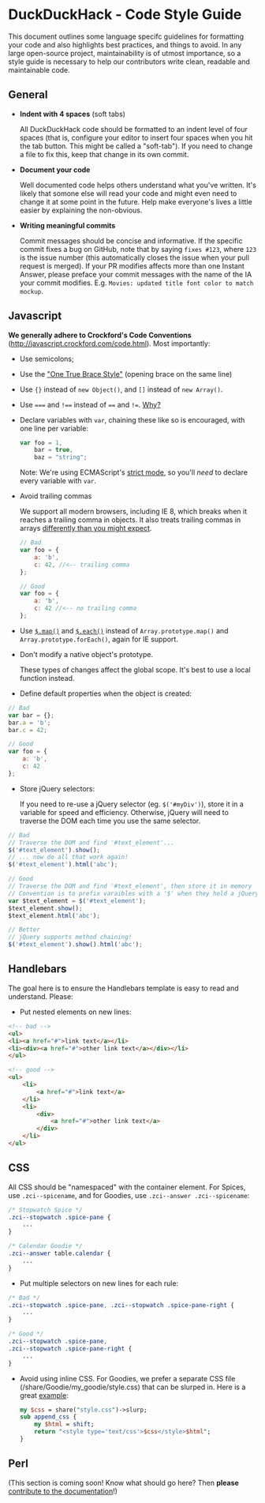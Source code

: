 # DuckDuckHack - Code Style Guide

This document outlines some language specifc guidelines for formatting your code and also highlights best practices, and things to avoid. In any large open-source project, maintainability is of utmost importance, so a style guide is necessary to help our contributors write clean, readable and maintainable code.

## General

- **Indent with 4 spaces** (soft tabs)

    All DuckDuckHack code should be formatted to an indent level of four spaces (that is, configure your editor to insert four spaces when you hit the tab button. This might be called a "soft-tab"). If you need to change a file to fix this, keep that change in its own commit.
- **Document your code** 

    Well documented code helps others understand what you've written. It's likely that somone else will read your code and might even need to change it at some point in the future. Help make everyone's lives a little easier by explaining the non-obvious.
- **Writing meaningful commits**

    Commit messages should be concise and informative. If the specific commit fixes a bug on GitHub, note that by saying `fixes #123`, where `123` is the issue number (this automatically closes the issue when your pull request is merged).
    If your PR modifies affects more than one Instant Answer, please preface your commit messages with the name of the IA your commit modifies. E.g. `Movies: updated title font color to match mockup`.

## Javascript

**We generally adhere to Crockford's Code Conventions** (http://javascript.crockford.com/code.html). Most importantly:

- Use semicolons;

- Use the ["One True Brace Style"](https://en.wikipedia.org/wiki/Indent_style#Variant:_1TBS) (opening brace on the same line)

- Use `{}` instead of `new Object()`, and `[]` instead of `new Array()`.

- Use `===` and `!==` instead of `==` and `!=`. [Why?](http://stackoverflow.com/a/359509/1998450)

- Declare variables with `var`, chaining these like so is encouraged, with one line per variable:

    ```javascript
    var foo = 1,
        bar = true,
        baz = "string";
    ```
    
    Note: We're using ECMAScript's [strict mode](https://developer.mozilla.org/en-US/docs/Web/JavaScript/Reference/Functions_and_function_scope/Strict_mode?redirectlocale=en-US&redirectslug=JavaScript%2FReference%2FFunctions_and_function_scope%2FStrict_mode), so you'll *need* to declare every variable with `var`.

- Avoid trailing commas

    We support all modern browsers, including IE 8, which breaks when it reaches a trailing comma in objects. It also treats trailing commas in arrays [differently than you might expect](http://www.akawebdesign.com/2011/06/23/the-curious-case-of-trailing-commas-in-ie/).

    ```javascript
    // Bad
    var foo = {
        a: 'b',
        c: 42, //<-- trailing comma
    };

    // Good
    var foo = {
        a: 'b',
        c: 42 //<-- no trailing comma
    };
    ```
    
- Use [`$.map()`](http://api.jquery.com/jQuery.map/) and [`$.each()`](http://api.jquery.com/jQuery.each/) instead of `Array.prototype.map()` and `Array.prototype.forEach()`, again for IE support.

- Don't modify a native object's prototype.

    These types of changes affect the global scope. It's best to use a local function instead.

- Define default properties when the object is created:

```javascript
// Bad
var bar = {};
bar.a = 'b';
bar.c = 42;

// Good
var foo = {
    a: 'b',
    c: 42
};
```

- Store jQuery selectors:

    If you need to re-use a jQuery selector (eg. `$('#myDiv')`), store it in a variable for speed and efficiency. Otherwise, jQuery will need to traverse the DOM each time you use the same selector.

```javascript
// Bad
// Traverse the DOM and find '#text_element'...
$('#text_element').show();
// ... now do all that work again!
$('#text_element').html('abc');

// Good
// Traverse the DOM and find '#text_element', then store it in memory
// Convention is to prefix varaibles with a '$' when they hold a jQuery object
var $text_element = $('#text_element');
$text_element.show();
$text_element.html('abc');

// Better
// jQuery supports method chaining!
$('#text_element').show().html('abc');

```

## Handlebars

The goal here is to ensure the Handlebars template is easy to read and understand. Please:

- Put nested elements on new lines:

```html
<!-- bad -->
<ul>
<li><a href="#">link text</a></li>
<li><div><a href="#">other link text</a></div></li>
</ul>

<!-- good -->
<ul>
    <li>
        <a href="#">link text</a>
    </li>
    <li>
        <div>
            <a href="#">other link text</a>
        </div>
    </li>
</ul>
```

## CSS

All CSS should be "namespaced" with the container element. For Spices, use `.zci--spicename`, and for Goodies, use `.zci--answer .zci--spicename`:

```css
/* Stopwatch Spice */
.zci--stopwatch .spice-pane {
    ...
}

/* Calendar Goodie */
.zci--answer table.calendar {
    ...
}
```

- Put multiple selectors on new lines for each rule:

```css
/* Bad */
.zci--stopwatch .spice-pane, .zci--stopwatch .spice-pane-right {
    ...
}

/* Good */
.zci--stopwatch .spice-pane,
.zci--stopwatch .spice-pane-right {
    ...
}
```

- Avoid using inline CSS. For Goodies, we prefer a separate CSS file (/share/Goodie/my_goodie/style.css) that can be slurped in.
    Here is a great [example](https://github.com/duckduckgo/zeroclickinfo-goodies/blob/7a4d762f3f694ea1d9f1d93b49b4b80b32165da4/lib/DDG/Goodie/Conversions.pm#L62-66):

    ```perl
    my $css = share("style.css")->slurp;
    sub append_css {
        my $html = shift;
        return "<style type='text/css'>$css</style>$html";
    }
    ```

## Perl

(This section is coming soon! Know what should go here? Then **please** [contribute to the documentation](https://github.com/duckduckgo/duckduckgo-documentation/blob/master/CONTRIBUTING.md)!)
